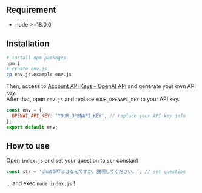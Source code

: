 ## Requirement

- node >=18.0.0

## Installation

```bash
# install npm packages
npm i
# create env.js
cp env.js.example env.js
```

Then, access to [Account API Keys - OpenAI API](https://platform.openai.com/account/api-keys) and generate your own API key.  
After that, open `env.js` and replace `YOUR_OPENAPI_KEY` to your API key.  

```javascript
const env = {
  OPENAI_API_KEY: 'YOUR_OPENAPI_KEY', // replace your API key info
};
export default env;
```

## How to use

Open `index.js` and set your question to `str` constant

```javascript
const str = 'chatGPTとはなんですか。説明してください。'; // set question
```
  
... and exec `node index.js` !